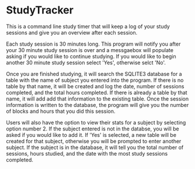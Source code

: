 # StudyTracker 

This is a command line study timer that will keep a log of your study sessions and give you an overview after each session. 

Each study session is 30 minutes long. This program will notify you after your 30 minute study session is over and a messgaebox will populate asking if you would like to continue studying. If you would like to begin another 30 minute study session select 'Yes', otherwise selct 'No'. 

Once you are finished studying, it will search the SQLITE3 database for a table with the name of subject you entered into the program. If there is no table by that name, it will be created and log the date, number of sessions completed, and the total hours completed. If there is already a table by that name, it will add add that information to the existing table. Once the session information is written to the database, the program will give you the number of blocks and hours that you did this session.

Users will also have the option to view their stats for a subject by selecting option number 2. If the subject entered is not in the databse, you will be asked if you would like to add it. If 'Yes' is selected, a new table will be created for that subject, otherwise you will be prompted to enter another subject. If the subject is in the database, it will tell you the total number of sessions, hours studied, and the date with the most study sessions completed. 
